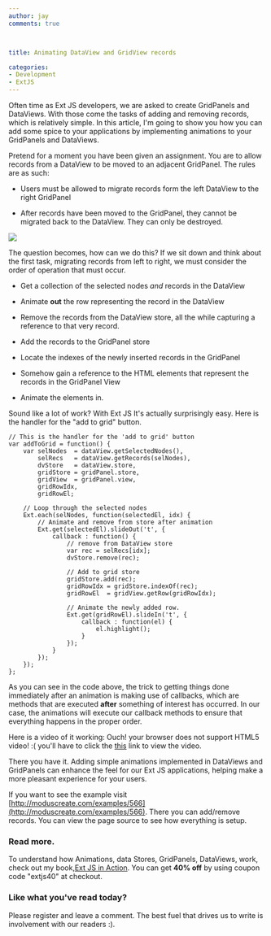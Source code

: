 ```yaml
---
author: jay
comments: true



title: Animating DataView and GridView records

categories:
- Development
- ExtJS
---
```


Often time as Ext JS developers, we are asked to create GridPanels and DataViews. With those come the tasks of adding and removing records, which is relatively simple. In this article, I'm going to show you how you can add some spice to your applications by implementing animations to your GridPanels and DataViews.





Pretend for a moment you have been given an assignment. You are to allow records from a DataView to be moved to an adjacent GridPanel. The rules are as such:






    
  * Users must be allowed to migrate records form the left DataView to the right GridPanel

    
  * After records have been moved to the GridPanel, they cannot be migrated back to the DataView. They can only be destroyed.





![](http://moduscreate.com/img/screencasts/2011-02-23_1444.png)





The question becomes, how can we do this? If we sit down and think about the first task, migrating records from left to right, we must consider the order of operation that must occur.






    
  * Get a collection of the selected nodes _and_ records in the DataView

    
  * Animate **out** the row representing the record in the DataView

    
  * Remove the records from the DataView store, all the while capturing a reference to that very record.

    
  * Add the records to the GridPanel store

    
  * Locate the indexes of the newly inserted records in the GridPanel

    
  * Somehow gain a reference to the HTML elements that represent the records in the GridPanel View

    
  * Animate the elements in.





Sound like a lot of work? With Ext JS It's actually surprisingly easy. Here is the handler for the "add to grid" button.




    
    // This is the handler for the 'add to grid' button
    var addToGrid = function() {
        var selNodes  = dataView.getSelectedNodes(),
            selRecs   = dataView.getRecords(selNodes),
            dvStore   = dataView.store,
            gridStore = gridPanel.store,
            gridView  = gridPanel.view,
            gridRowIdx,
            gridRowEl;
    
        // Loop through the selected nodes
        Ext.each(selNodes, function(selectedEl, idx) {
            // Animate and remove from store after animation
            Ext.get(selectedEl).slideOut('t', {
                callback : function() {
                    // remove from DataView store
                    var rec = selRecs[idx];
                    dvStore.remove(rec);
    
                    // Add to grid store
                    gridStore.add(rec);
                    gridRowIdx = gridStore.indexOf(rec);
                    gridRowEl  = gridView.getRow(gridRowIdx);
    
                    // Animate the newly added row.
                    Ext.get(gridRowEl).slideIn('t', {
                        callback : function(el) {
                            el.highlight();
                        }
                    });
                }
            });
        });
    };





As you can see in the code above, the trick to getting things done immediately after an animation is making use of callbacks, which are methods that are executed **after** something of interest has occurred. In our case, the animations will execute our callback methods to ensure that everything happens in the proper order.





Here is a video of it working:
Ouch! your browser does not support HTML5 video! :( you'll have to click the [this](http://moduscreate.com/img/screencasts/2011-02-23_1504.mp4) link to view the video.






There you have it. Adding simple animations implemented in DataViews and GridPanels can enhance the feel for our Ext JS applications, helping make a more pleasant experience for your users.





If you want to see the example visit [http://moduscreate.com/examples/566](http://moduscreate.com/examples/566). There you can add/remove records. You can view the page source to see how everything is setup.





### Read more.





To understand how Animations, data Stores, GridPanels, DataViews, work, check out my book,[Ext JS in Action](http://manning.com/garcia). You can get **40% off** by using coupon code "extjs40" at checkout.





### Like what you've read today?





Please register and leave a comment. The best fuel that drives us to write is involvement with our readers :).



